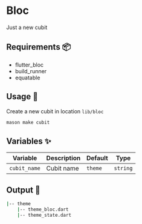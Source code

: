 # Bloc

Just a new cubit

## Requirements 📦

- flutter_bloc
- build_runner
- equatable

## Usage 🚀

Create a new cubit in location `lib/bloc`

```sh
mason make cubit
```

## Variables ✨

| Variable     | Description | Default | Type     |
| ------------ | ----------- | ------- | -------- |
| `cubit_name` | Cubit name  | `theme` | `string` |

## Output 🧱

```sh
|-- theme
    |-- theme_bloc.dart
    |-- theme_state.dart
```
